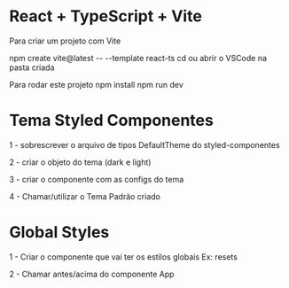 # React + TypeScript + Vite

Para criar um projeto com Vite

npm create vite@latest <nome-projeto> -- --template react-ts
cd <nome-projeto> ou abrir o VSCode na pasta criada

Para rodar este projeto
npm install
npm run dev

# Tema Styled Componentes

1 - sobrescrever o arquivo de tipos DefaultTheme do styled-componentes

2 - criar o objeto do tema (dark e light)

3 - criar o componente com as configs do tema

4 - Chamar/utilizar o Tema Padrão criado

# Global Styles

1 - Criar o componente que vai ter os estilos globais
 Ex: resets

2 - Chamar antes/acima do componente App
